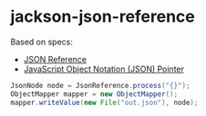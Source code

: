 jackson-json-reference
==============

Based on specs:
 * [JSON Reference](http://tools.ietf.org/html/draft-pbryan-zyp-json-ref-03)
 * [JavaScript Object Notation (JSON) Pointer](http://tools.ietf.org/html/rfc6901)

```java
JsonNode node = JsonReference.process("{}");
ObjectMapper mapper = new ObjectMapper();
mapper.writeValue(new File("out.json"), node);
```

